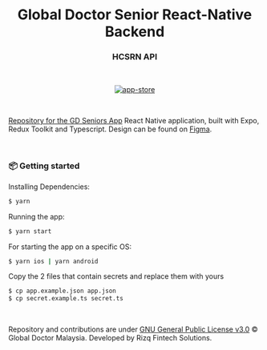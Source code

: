 <h1 align="center">Global Doctor Senior React-Native Backend</h1>
<h3 align="center">HCSRN API</h3>

<br />

<p align="center">
  <a href="https://rizq.us/v1/">
    <img alt="app-store" src="https://rizq.us/v1/img/hcsrnlogo.png" />
</p>

<br />

Repository for the [GD Seniors App](#) React Native application, built with Expo, Redux Toolkit and Typescript.
Design can be found on [Figma](#).

<br />

### 📦 Getting started

Installing Dependencies:

```bash
$ yarn
```

Running the app:

```bash
$ yarn start
```

For starting the app on a specific OS:

```bash
$ yarn ios | yarn android
```

Copy the 2 files that contain secrets and replace them with yours

```bash
$ cp app.example.json app.json
$ cp secret.example.ts secret.ts
```

<br />

Repository and contributions are under [GNU General Public License v3.0](#)
  &copy; Global Doctor Malaysia. Developed by Rizq Fintech Solutions.
